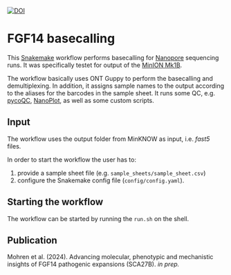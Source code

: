 [![DOI](https://zenodo.org/badge/728584888.svg)](https://zenodo.org/doi/10.5281/zenodo.12655177)

# FGF14 basecalling

This [Snakemake](https://github.com/snakemake/snakemake) workflow performs basecalling for [Nanopore](https://nanoporetech.com/) sequencing runs. It was specifically testet for output of the [MinION Mk1B](https://nanoporetech.com/products/sequence/minion). 

The workflow basically uses ONT Guppy to perform the basecalling and demultiplexing. In addition, it assigns sample names to the output according to the aliases for the barcodes in the sample sheet. It runs some QC, e.g. [pycoQC](https://github.com/a-slide/pycoQC), [NanoPlot](https://github.com/wdecoster/NanoPlot), as well as some custom scripts.

## Input
The workflow uses the output folder from MinKNOW as input, i.e. *fast5* files.

In order to start the workflow the user has to:
 1. provide a sample sheet file (e.g. `sample_sheets/sample_sheet.csv`)
 2. configure the Snakemake config file (`config/config.yaml`).

## Starting the workflow
The workflow can be started by running the `run.sh` on the shell.

## Publication

Mohren et al. (2024). Advancing molecular, phenotypic and mechanistic insights of FGF14 pathogenic expansions (SCA27B). *in prep.*
